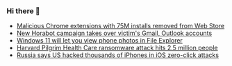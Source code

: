### Hi there 👋

<!--START_SECTION:feed-->
* [Malicious Chrome extensions with 75M installs removed from Web Store](https://www.bleepingcomputer.com/news/security/malicious-chrome-extensions-with-75m-installs-removed-from-web-store/)
* [New Horabot campaign takes over victim's Gmail, Outlook accounts](https://www.bleepingcomputer.com/news/security/new-horabot-campaign-takes-over-victims-gmail-outlook-accounts/)
* [Windows 11 will let you view phone photos in File Explorer](https://www.bleepingcomputer.com/news/microsoft/windows-11-will-let-you-view-phone-photos-in-file-explorer/)
* [Harvard Pilgrim Health Care ransomware attack hits 2.5 million people](https://www.bleepingcomputer.com/news/security/harvard-pilgrim-health-care-ransomware-attack-hits-25-million-people/)
* [Russia says US hacked thousands of iPhones in iOS zero-click attacks](https://www.bleepingcomputer.com/news/security/russia-says-us-hacked-thousands-of-iphones-in-ios-zero-click-attacks/)
<!--END_SECTION:feed-->

<!--
**frankenk/frankenk** is a ✨ _special_ ✨ repository because its `README.md` (this file) appears on your GitHub profile.

Here are some ideas to get you started:

- 🔭 I’m currently working on ...
- 🌱 I’m currently learning ...
- 👯 I’m looking to collaborate on ...
- 🤔 I’m looking for help with ...
- 💬 Ask me about ...
- 📫 How to reach me: ...
- 😄 Pronouns: ...
- ⚡ Fun fact: ...
-->



